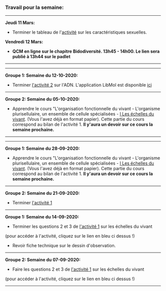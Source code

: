 ### Travail pour la semaine:

______

**Jeudi 11 Mars:**

- Terminer le tableau de l'[activité](https://ipfs.io/ipfs/Qmd8dcZhkKsNfVZKb6bN6dashaotASs4LAUnduweNSeeKS) sur les caractéristiques sexuelles.

**Vendredi 12 Mars:**

- **QCM en ligne sur le chapitre Bidodiversité. 13h45 - 14h00. Le lien sera publié à 13h44 sur le padlet** 

_______
_______

**Groupe 1: Semaine du 12-10-2020:**

- Terminer [l'activité 2](https://github.com/YannBouyeron/SVT2/blob/master/Thème-1/A2.md) sur l'ADN. L'application LibMol est disponible [ici](https://www.libmol.org)

______

**Groupe 2: Semaine du 05-10-2020:**

- Apprendre le cours "L'organisation fonctionnelle du vivant - L'organisme plurisellulaire, un ensemble de cellule spécialisées - [I Les échelles du vivant](https://github.com/YannBouyeron/SVT2/blob/master/Thème-1/L'organisation%20fonctionnelle%20du%20vivant.md). (Vous l'avez déjà en format papier). Cette partie du cours correspond au bilan de l'activité 1. **Il y'aura un devoir sur ce cours la semaine prochaine.**

_______

_______

**Groupe 1: Semaine du 28-09-2020:**

- Apprendre le cours "L'organisation fonctionnelle du vivant - L'organisme plurisellulaire, un ensemble de cellule spécialisées - [I Les échelles du vivant](https://github.com/YannBouyeron/SVT2/blob/master/Thème-1/L'organisation%20fonctionnelle%20du%20vivant.md). (Vous l'avez déjà en format papier). Cette partie du cours correspond au bilan de l'activité 1. **Il y'aura un devoir sur ce cours la semaine prochaine.**

_______

**Groupe 2: Semaine du 21-09-2020:**

- Terminer [l'activité 1](https://github.com/YannBouyeron/SVT2/blob/master/Thème-1/A1.md)


______


**Groupe 1: Semaine du 14-09-2020:**


- Terminer les questions 2 et 3 de [l'activité 1](https://github.com/YannBouyeron/SVT2/blob/master/Thème-1/A1.md) sur les échelles du vivant

(pour accéder à l'activité, cliquez sur le lien en bleu ci dessus !)

- Revoir fiche technique sur le dessin d'observation.

______


**Groupe 2: Semaine du 07-09-2020:**


- Faire les questions 2 et 3 de [l'activité 1](https://github.com/YannBouyeron/SVT2/blob/master/Thème-1/A1.md) sur les échelles du vivant


(pour accéder à l'activité, cliquez sur le lien en bleu ci dessus !)

______


